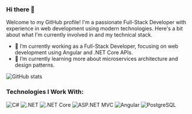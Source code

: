 ### Hi there 👋

Welcome to my GitHub profile! I'm a passionate Full-Stack Developer with experience in web development using modern technologies. Here's a bit about what I'm currently involved in and my technical stack.

- 🔭 I’m currently working as a Full-Stack Developer, focusing on web development using Angular and .NET Core APIs.
- 🌱 I’m currently learning more about microservices architecture and design patterns.
<!--- 👯 I’m looking to collaborate on open-source projects related to web development and cloud computing.
- 🤔 I’m looking for help with implementing best practices in scalable architecture.
- 💬 Ask me about full-stack development, microservices, or design patterns.
- 📫 How to reach me: [Email me](mailto:youremail@example.com)
- 😄 Pronouns: He/Him
- ⚡ Fun fact: I'm a big fan of sci-fi movies and love hiking in my free time.
-->
![GitHub stats](https://github-readme-stats.vercel.app/api?username=tncln&show_icons=true&theme=gradient)

### Technologies I Work With:
![C#](https://img.shields.io/badge/C%23-239120?style=flat-square&logo=c-sharp&logoColor=white)
![.NET](https://img.shields.io/badge/.NET-5C2D91?style=flat-square&logo=.net&logoColor=white)
![.NET Core](https://img.shields.io/badge/.NET_Core-5C2D91?style=flat-square&logo=.net&logoColor=white)
![ASP.NET MVC](https://img.shields.io/badge/ASP.NET_MVC-5C2D91?style=flat-square&logo=.net&logoColor=white)
![Angular](https://img.shields.io/badge/Angular-DD0031?style=flat-square&logo=angular&logoColor=white)
![PostgreSQL](https://img.shields.io/badge/PostgreSQL-336791?style=flat-square&logo=postgresql&logoColor=white)

